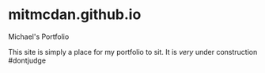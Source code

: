 # mitmcdan.github.io
Michael's Portfolio 

This site is simply a place for my portfolio to sit. It is <i>very</i> under construction #dontjudge
